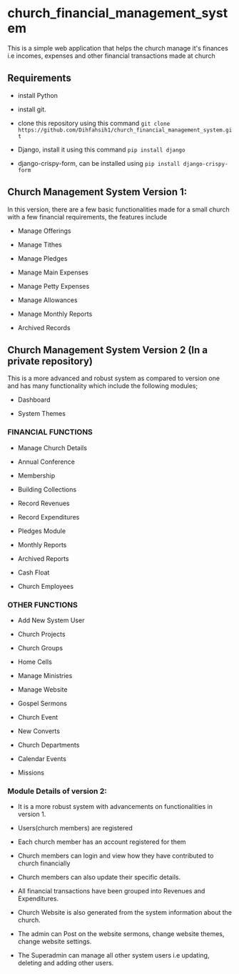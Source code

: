 # church_financial_management_system

This is a simple web application that helps the church manage it's finances i.e incomes, expenses and other financial transactions made at church
## Requirements
 -  install Python
 
 - install git.
 
 - clone this repository using this command `git clone https://github.com/Dihfahsih1/church_financial_management_system.git `

 - Django, install it using this command `pip install django`
 
 - django-crispy-form, can be installed using `pip install django-crispy-form `
 
## Church Management System Version 1:

In this version, there are a few basic functionalities made for a small church with a few financial requirements, the features include
 - Manage Offerings
 
 - Manage Tithes
 
 - Manage Pledges
 
 - Manage Main Expenses
 
 - Manage Petty Expenses
 
 - Manage Allowances
 
 - Manage Monthly Reports
 
 - Archived Records

## Church Management System Version 2 (In a private repository)

This is a more advanced and robust system as compared to version one and has many functionality which include the following modules;

 - Dashboard

 - System Themes

### FINANCIAL FUNCTIONS 

 - Manage Church Details
 
 - Annual Conference

 - Membership
 
 - Building Collections
 
 - Record Revenues
 
 - Record Expenditures
 
 - Pledges Module
 
 - Monthly Reports
 
 - Archived Reports
 
 - Cash Float
 
 - Church Employees
 
### OTHER FUNCTIONS 

 - Add New System User
 
 - Church Projects
 
 - Church Groups
 
 - Home Cells
 
 - Manage Ministries
 
 - Manage Website
 
 - Gospel Sermons
 
 - Church Event
 
 - New Converts
 
 - Church Departments
 
 - Calendar Events
 
 - Missions
 
### Module Details of version 2:

 - It is a more robust system with advancements on functionalities in version 1.

 - Users(church members) are registered

 - Each church member has an account registered for them

 - Church members can login and view how they have contributed to church financially

 - Church members can also update their specific details.

 - All financial transactions have been grouped into Revenues and Expenditures.

 - Church Website is also generated from the system information about the church.

 - The admin can Post on the website sermons, change website themes, change website settings.

 - The Superadmin can manage all other system users i.e updating, deleting and adding other users.

